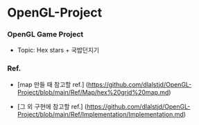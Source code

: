 # OpenGL-Project
### OpenGL Game Project
- Topic: Hex stars + 국밥던지기  
  
  
  
### Ref.
- [map 만들 때 참고할 ref.] (https://github.com/dlalstjd/OpenGL-Project/blob/main/Ref/Map/hex%20grid%20map.md)  
  
  
- [그 외 구현에 참고할 ref.] (https://github.com/dlalstjd/OpenGL-Project/blob/main/Ref/Implementation/Implementation.md)  
